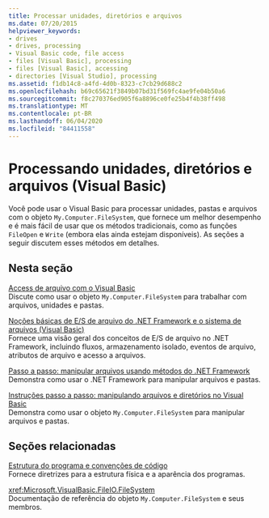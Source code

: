 ```yaml
---
title: Processar unidades, diretórios e arquivos
ms.date: 07/20/2015
helpviewer_keywords:
- drives
- drives, processing
- Visual Basic code, file access
- files [Visual Basic], processing
- files [Visual Basic], accessing
- directories [Visual Studio], processing
ms.assetid: f1db14c8-a4fd-4d0b-8323-c7cb29d688c2
ms.openlocfilehash: b69c65621f3849b07bd31f569fc4ae9fe04b50a6
ms.sourcegitcommit: f8c270376ed905f6a8896ce0fe25b4f4b38ff498
ms.translationtype: MT
ms.contentlocale: pt-BR
ms.lasthandoff: 06/04/2020
ms.locfileid: "84411558"
---
```

# <a name="processing-drives-directories-and-files-visual-basic"></a>Processando unidades, diretórios e arquivos (Visual Basic)

Você pode usar o Visual Basic para processar unidades, pastas e arquivos com o objeto `My.Computer.FileSystem`, que fornece um melhor desempenho e é mais fácil de usar que os métodos tradicionais, como as funções `FileOpen` e `Write` (embora elas ainda estejam disponíveis). As seções a seguir discutem esses métodos em detalhes.  
  
## <a name="in-this-section"></a>Nesta seção  

 [Access de arquivo com o Visual Basic](file-access.md)  
 Discute como usar o objeto `My.Computer.FileSystem` para trabalhar com arquivos, unidades e pastas.  
  
 [Noções básicas de E/S de arquivo do .NET Framework e o sistema de arquivos (Visual Basic)](basics-of-net-framework-file-io-and-the-file-system.md)  
 Fornece uma visão geral dos conceitos de E/S de arquivo no .NET Framework, incluindo fluxos, armazenamento isolado, eventos de arquivo, atributos de arquivo e acesso a arquivos.  
  
 [Passo a passo: manipular arquivos usando métodos do .NET Framework](walkthrough-manipulating-files-by-using-net-framework-methods.md)  
 Demonstra como usar o .NET Framework para manipular arquivos e pastas.  
  
 [Instruções passo a passo: manipulando arquivos e diretórios no Visual Basic](walkthrough-manipulating-files-and-directories.md)  
 Demonstra como usar o objeto `My.Computer.FileSystem` para manipular arquivos e pastas.  
  
## <a name="related-sections"></a>Seções relacionadas  

 [Estrutura do programa e convenções de código](../../../programming-guide/program-structure/program-structure-and-code-conventions.md)  
 Fornece diretrizes para a estrutura física e a aparência dos programas.  
  
 <xref:Microsoft.VisualBasic.FileIO.FileSystem>  
 Documentação de referência do objeto `My.Computer.FileSystem` e seus membros.
